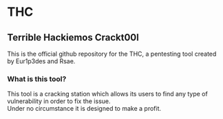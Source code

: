 # THC
## Terrible Hackiemos Crackt00l
This is the official github repository for the THC, a pentesting tool created by Eur1p3des and Rsae.
### What is this tool?
This tool is a cracking station which allows its users to find any type of vulnerability in order to fix the issue.\
Under no circumstance it is designed to make a profit.

